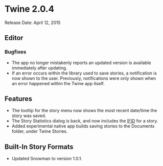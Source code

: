 # Twine 2.0.4

Release Date: April 12, 2015

## Editor

### Bugfixes

- The app no longer mistakenly reports an updated version is available immediately after updating.
- If an error occurs within the library used to save stories, a notification is now shown to the user. Previously, notifications were only shown when an error happened within the Twine app itself.

## Features

- The tooltip for the story menu now shows the most recent date/time the story was saved.
- The Story Statistics dialog is back, and now includes the [IFID](http://ifdb.tads.org/help-ifid) for a story.
- Added experimental native app builds saving stories to the Documents folder, under Twine Stories.

## Built-In Story Formats

- Updated Snowman to version 1.0.1.
